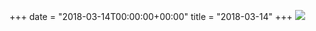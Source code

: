 +++
date = "2018-03-14T00:00:00+00:00"
title = "2018-03-14"
+++
<img class="img-fluid" src="/2018-03-14.jpg" />
